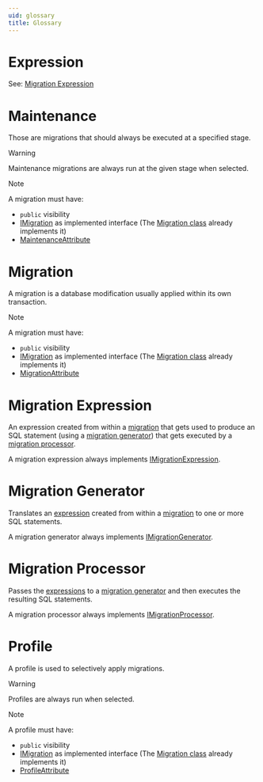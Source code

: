 ```yaml
---
uid: glossary
title: Glossary
---
```


# Expression

See: [Migration Expression](#migration-expression)

# Maintenance

Those are migrations that should always be executed at a specified stage.

> [!WARNING]
> Maintenance migrations are always run at the given stage when selected.

> [!NOTE]
> A migration must have:
> * `public` visibility
> * [IMigration](xref:FluentMigrator.IMigration) as implemented interface (The [Migration class](xref:FluentMigrator.Migration) already implements it)
> * [MaintenanceAttribute](xref:FluentMigrator.MaintenanceAttribute)

# Migration

A migration is a database modification usually applied within its own transaction.

> [!NOTE]
> A migration must have:
> * `public` visibility
> * [IMigration](xref:FluentMigrator.IMigration) as implemented interface (The [Migration class](xref:FluentMigrator.Migration) already implements it)
> * [MigrationAttribute](xref:FluentMigrator.MigrationAttribute)

# Migration Expression

An expression created from within a [migration](#migration) that gets used to
produce an SQL statement (using a [migration generator](#migration-generator))
that gets executed by a [migration processor](#migration-processor).

A migration expression always implements [IMigrationExpression](xref:FluentMigrator.Expressions.IMigrationExpression).

# Migration Generator

Translates an [expression](#migration-expression) created from within a [migration](#migration)
to one or more SQL statements.

A migration generator always implements [IMigrationGenerator](xref:FluentMigrator.IMigrationGenerator).

# Migration Processor

Passes the [expressions](#migration-expression) to a [migration generator](#migration-generator)
and then executes the resulting SQL statements.

A migration processor always implements [IMigrationProcessor](xref:FluentMigrator.IMigrationProcessor).

# Profile

A profile is used to selectively apply migrations.

> [!WARNING]
> Profiles are always run when selected.

> [!NOTE]
> A profile must have:
> * `public` visibility
> * [IMigration](xref:FluentMigrator.IMigration) as implemented interface (The [Migration class](xref:FluentMigrator.Migration) already implements it)
> * [ProfileAttribute](xref:FluentMigrator.ProfileAttribute)

